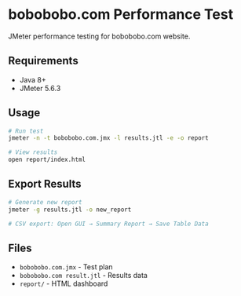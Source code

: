 # bobobobo.com Performance Test

JMeter performance testing for bobobobo.com website.

## Requirements
- Java 8+
- JMeter 5.6.3

## Usage

```bash
# Run test
jmeter -n -t bobobobo.com.jmx -l results.jtl -e -o report

# View results
open report/index.html
```

## Export Results

```bash
# Generate new report
jmeter -g results.jtl -o new_report

# CSV export: Open GUI → Summary Report → Save Table Data
```

## Files
- `bobobobo.com.jmx` - Test plan
- `bobobobo.com result.jtl` - Results data  
- `report/` - HTML dashboard
